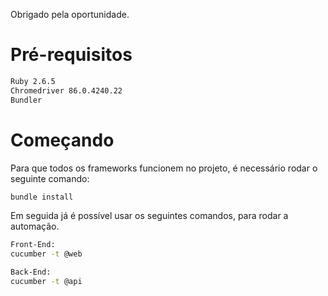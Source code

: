 Obrigado pela oportunidade.

# Pré-requisitos

```sh
Ruby 2.6.5
Chromedriver 86.0.4240.22
Bundler
```

# Começando

Para que todos os frameworks funcionem no projeto, é necessário rodar o seguinte comando:
```sh
bundle install
```
Em seguida já é possível usar os seguintes comandos, para rodar a automação.

```sh
Front-End:
cucumber -t @web

Back-End:
cucumber -t @api
```
